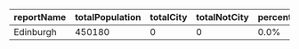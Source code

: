 | reportName | totalPopulation | totalCity | totalNotCity | percentageCity | percentageNotCity |
| --- | --- | --- | --- | --- | --- |
| Edinburgh | 450180 | 0 | 0 | 0.0% | 0.0% |
